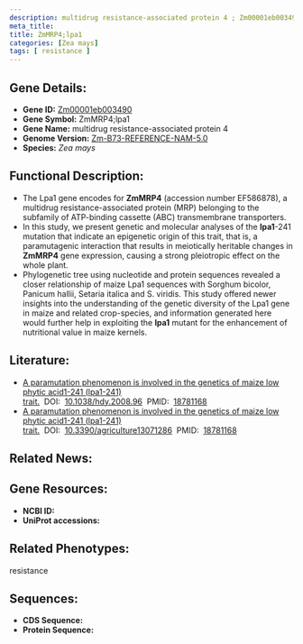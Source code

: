 ```yaml
---
description: multidrug resistance-associated protein 4 ; Zm00001eb003490 ; Zea mays
meta_title:
title: ZmMRP4;lpa1
categories: [Zea mays]
tags: [ resistance ]
---
```


## Gene Details:
- **Gene ID:**	[Zm00001eb003490]()
- **Gene Symbol:** ZmMRP4;lpa1
- **Gene Name:** multidrug resistance-associated protein 4
- **Genome Version:** [Zm-B73-REFERENCE-NAM-5.0]()
- **Species:** *Zea mays*

## Functional Description:
   - The Lpa1 gene encodes for **ZmMRP4** (accession number EF586878), a multidrug resistance-associated protein (MRP) belonging to the subfamily of ATP-binding cassette (ABC) transmembrane transporters.
   - In this study, we present genetic and molecular analyses of the **lpa1**-241 mutation that indicate an epigenetic origin of this trait, that is, a paramutagenic interaction that results in meiotically heritable changes in **ZmMRP4** gene expression, causing a strong pleiotropic effect on the whole plant.
   - Phylogenetic tree using nucleotide and protein sequences revealed a closer relationship of maize Lpa1 sequences with Sorghum bicolor, Panicum hallii, Setaria italica and S. viridis. This study offered newer insights into the understanding of the genetic diversity of the Lpa1 gene in maize and related crop-species, and information generated here would further help in exploiting the **lpa1** mutant for the enhancement of nutritional value in maize kernels.

## Literature:
   - [A paramutation phenomenon is involved in the genetics of maize low phytic acid1-241 (lpa1-241) trait.]( https://www.nature.com/articles/hdy200896)&nbsp;&nbsp;DOI:&nbsp;&nbsp;[10.1038/hdy.2008.96](https://www.nature.com/articles/hdy200896)&nbsp;&nbsp;PMID:&nbsp;&nbsp;[18781168](https://pubmed.ncbi.nlm.nih.gov/18781168/)
   - [A paramutation phenomenon is involved in the genetics of maize low phytic acid1-241 (lpa1-241) trait.]( https://www.mdpi.com/2077-0472/13/7/1286)&nbsp;&nbsp;DOI:&nbsp;&nbsp;[10.3390/agriculture13071286](https://www.mdpi.com/2077-0472/13/7/1286)&nbsp;&nbsp;PMID:&nbsp;&nbsp;[18781168](https://pubmed.ncbi.nlm.nih.gov/18781168/)

## Related News:

## Gene Resources:
- **NCBI ID:** [](https://www.ncbi.nlm.nih.gov/gene/?term=)
- **UniProt accessions:** [](https://www.uniprot.org/uniprotkb//entry)

## Related Phenotypes:
resistance

## Sequences:
- **CDS Sequence:**
- **Protein Sequence:**
